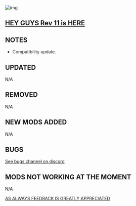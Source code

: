 ![img](https://s12.gifyu.com/images/SoH8R.png)

## [HEY GUYS Rev 11 is HERE](https://)

## NOTES

- Compatibility update.

## UPDATED

N/A

## REMOVED

N/A

## NEW MODS ADDED

N/A

## BUGS

[See bugs channel on discord](https://discord.gg/xZNztPjA2u)

## MODS NOT WORKING AT THE MOMENT

N/A

[AS ALWAYS FEEDBACK IS GREATLY APPRECIATED](https://)